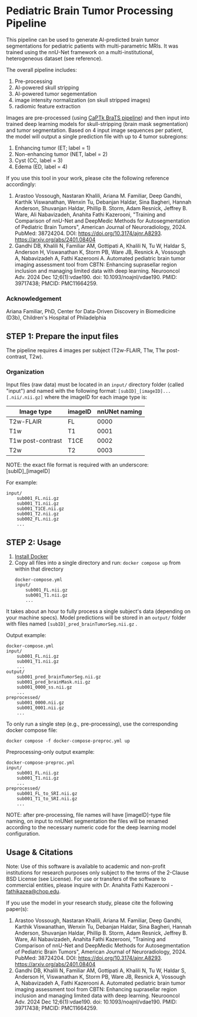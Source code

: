 # Pediatric Brain Tumor Processing Pipeline

This pipeline can be used to generate AI-predicted brain tumor segmentations for pediatric patients with multi-parametric MRIs. It was trained using the nnU-Net framework on a multi-institutional, heterogeneous dataset (see reference).

The overall pipeline includes:
1. Pre-processing
2. AI-powered skull stripping
3. AI-powered tumor segementation
4. image intensity normalization (on skull stripped images)
5. radiomic feature extraction

Images are pre-processed (using [CaPTk BraTS pipeline](https://cbica.github.io/CaPTk/preprocessing_brats.html)) and then input into trained deep learning models for skull-stripping (brain mask segmentation) and tumor segmentation. Based on 4 input image sequences per patient, the model will output a single prediction file with up to 4 tumor subregions:
1. Enhancing tumor (ET; label = 1)
2. Non-enhancing tumor (NET, label = 2)
3. Cyst (CC, label = 3)
4. Edema (ED, label = 4)

If you use this tool in your work, please cite the following reference accordingly:

1. Arastoo Vossough, Nastaran Khalili, Ariana M. Familiar, Deep Gandhi, Karthik Viswanathan, Wenxin Tu, Debanjan Haldar, Sina Bagheri, Hannah Anderson, Shuvanjan Haldar, Phillip B. Storm, Adam Resnick, Jeffrey B. Ware, Ali Nabavizadeh, Anahita Fathi Kazerooni, "Training and Comparison of nnU-Net and DeepMedic Methods for Autosegmentation of Pediatric Brain Tumors", American Journal of Neuroradiology, 2024. PubMed: 38724204. DOI: https://doi.org/10.3174/ajnr.A8293. https://arxiv.org/abs/2401.08404
2. Gandhi DB, Khalili N, Familiar AM, Gottipati A, Khalili N, Tu W, Haldar S, Anderson H, Viswanathan K, Storm PB, Ware JB, Resnick A, Vossough A, Nabavizadeh A, Fathi Kazerooni A. Automated pediatric brain tumor imaging assessment tool from CBTN: Enhancing suprasellar region inclusion and managing limited data with deep learning. Neurooncol Adv. 2024 Dec 12;6(1):vdae190. doi: 10.1093/noajnl/vdae190. PMID: 39717438; PMCID: PMC11664259.
   
### Acknowledgement 
Ariana Familiar, PhD, Center for Data-Driven Discovery in Biomedicine (D3b), Children's Hospital of Philadelphia

## STEP 1: Prepare the input files

The pipeline requires 4 images per subject (T2w-FLAIR, T1w, T1w post-contrast, T2w).

### Organization

Input files (raw data) must be located in an `input/` directory folder (called "input") and named with the following format: `[subID]_[imageID]...[.nii/.nii.gz]` where the imageID for each image type is:

| Image type      | imageID | nnUNet naming |
| ----------- | ----------- | ----------- |
| T2w-FLAIR      | FL       | 0000        |
| T1w   | T1        | 0001        |
| T1w post-contrast   | T1CE        | 0002        |
| T2w   | T2        | 0003        |

NOTE: the exact file format is required with an underscore: [subID]_[imageID]

For example:
```
input/
    sub001_FL.nii.gz
    sub001_T1.nii.gz
    sub001_T1CE.nii.gz
    sub001_T2.nii.gz
    sub002_FL.nii.gz
    ...
```



## STEP 2: Usage

1. [Install Docker](https://docs.docker.com/engine/install/)
2. Copy all files into a single directory and run: `docker compose up` from within that directory
    ```
    docker-compose.yml
    input/
        sub001_FL.nii.gz
        sub001_T1.nii.gz
        ...
    ```

It takes about an hour to fully process a single subject's data (depending on your machine specs). Model predictions will be stored in an `output/` folder with files named `[subID]_pred_brainTumorSeg.nii.gz` .

Output example:
```
docker-compose.yml
input/
    sub001_FL.nii.gz
    sub001_T1.nii.gz
    ...
output/
    sub001_pred_brainTumorSeg.nii.gz
    sub001_pred_brainMask.nii.gz
    sub001_0000_ss.nii.gz
    ...
preprocessed/
    sub001_0000.nii.gz
    sub001_0001.nii.gz
    ...
```

To only run a single step (e.g., pre-processing), use the corresponding docker compose file:

```
docker compose -f docker-compose-preproc.yml up
```

Preprocessing-only output example:
```
docker-compose-preproc.yml
input/
    sub001_FL.nii.gz
    sub001_T1.nii.gz
    ...
preprocessed/
    sub001_FL_to_SRI.nii.gz
    sub001_T1_to_SRI.nii.gz
    ...
```

NOTE: after pre-processing, file names will have [imageID]-type file naming, on input to nnUNet segmentation the files will be renamed according to the necessary numeric code for the deep learning model configuration.

## Usage & Citations
Note: Use of this software is available to academic and non-profit institutions for research purposes only subject to the terms of the 2-Clause BSD License (see License). For use or transfers of the software to commercial entities, please inquire with Dr. Anahita Fathi Kazerooni - fathikazea@chop.edu. 

If you use the model in your research study, please cite the following paper(s):
1. Arastoo Vossough, Nastaran Khalili, Ariana M. Familiar, Deep Gandhi, Karthik Viswanathan, Wenxin Tu, Debanjan Haldar, Sina Bagheri, Hannah Anderson, Shuvanjan Haldar, Phillip B. Storm, Adam Resnick, Jeffrey B. Ware, Ali Nabavizadeh, Anahita Fathi Kazerooni, "Training and Comparison of nnU-Net and DeepMedic Methods for Autosegmentation of Pediatric Brain Tumors", American Journal of Neuroradiology, 2024. PubMed: 38724204. DOI: https://doi.org/10.3174/ajnr.A8293. https://arxiv.org/abs/2401.08404
2. Gandhi DB, Khalili N, Familiar AM, Gottipati A, Khalili N, Tu W, Haldar S, Anderson H, Viswanathan K, Storm PB, Ware JB, Resnick A, Vossough A, Nabavizadeh A, Fathi Kazerooni A. Automated pediatric brain tumor imaging assessment tool from CBTN: Enhancing suprasellar region inclusion and managing limited data with deep learning. Neurooncol Adv. 2024 Dec 12;6(1):vdae190. doi: 10.1093/noajnl/vdae190. PMID: 39717438; PMCID: PMC11664259.
   


